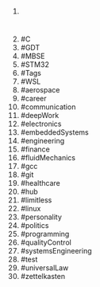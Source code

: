 1. #
1. #C
1. #GDT
1. #MBSE
1. #STM32
1. #Tags
1. #WSL
1. #aerospace
1. #career
1. #communication
1. #deepWork
1. #electronics
1. #embeddedSystems
1. #engineering
1. #finance
1. #fluidMechanics
1. #gcc
1. #git
1. #healthcare
1. #hub
1. #limitless
1. #linux
1. #personality
1. #politics
1. #programming
1. #qualityControl
1. #systemsEngineering
1. #test
1. #universalLaw
1. #zettelkasten
